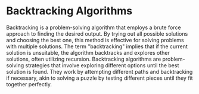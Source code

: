 # Backtracking Algorithms

Backtracking is a problem-solving algorithm that employs a brute force approach to finding the desired output. By trying out all possible solutions and choosing the best one, this method is effective for solving problems with multiple solutions. The term "backtracking" implies that if the current solution is unsuitable, the algorithm backtracks and explores other solutions, often utilizing recursion. Backtracking algorithms are problem-solving strategies that involve exploring different options until the best solution is found. They work by attempting different paths and backtracking if necessary, akin to solving a puzzle by testing different pieces until they fit together perfectly.


